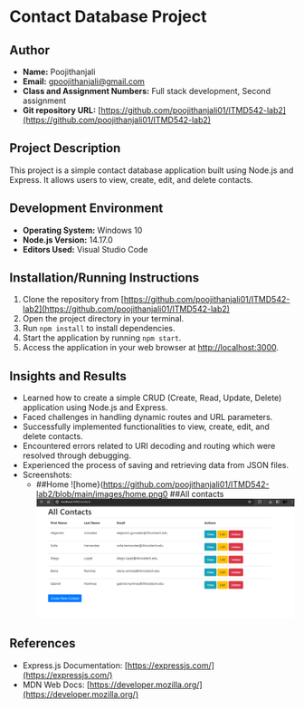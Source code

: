 # Contact Database Project

## Author
- **Name:** Poojithanjali
- **Email:** gpoojithanjali@gmail.com
- **Class and Assignment Numbers:** Full stack development, Second assignment
- **Git repository URL:** [https://github.com/poojithanjali01/ITMD542-lab2](https://github.com/poojithanjali01/ITMD542-lab2)

## Project Description
This project is a simple contact database application built using Node.js and Express. It allows users to view, create, edit, and delete contacts.

## Development Environment
- **Operating System:** Windows 10
- **Node.js Version:** 14.17.0
- **Editors Used:** Visual Studio Code

## Installation/Running Instructions
1. Clone the repository from [https://github.com/poojithanjali01/ITMD542-lab2](https://github.com/poojithanjali01/ITMD542-lab2)
2. Open the project directory in your terminal.
3. Run `npm install` to install dependencies.
4. Start the application by running `npm start`.
5. Access the application in your web browser at [http://localhost:3000](http://localhost:3000).

## Insights and Results
- Learned how to create a simple CRUD (Create, Read, Update, Delete) application using Node.js and Express.
- Faced challenges in handling dynamic routes and URL parameters.
- Successfully implemented functionalities to view, create, edit, and delete contacts.
- Encountered errors related to URI decoding and routing which were resolved through debugging.
- Experienced the process of saving and retrieving data from JSON files.
- Screenshots:
  - ##Home
    ![home}(https://github.com/poojithanjali01/ITMD542-lab2/blob/main/images/home.png0
  ##All contacts
    ![All contacts](https://github.com/poojithanjali01/ITMD542-lab2/blob/main/images/allcontacts.png)

## References
- Express.js Documentation: [https://expressjs.com/](https://expressjs.com/)
- MDN Web Docs: [https://developer.mozilla.org/](https://developer.mozilla.org/)
